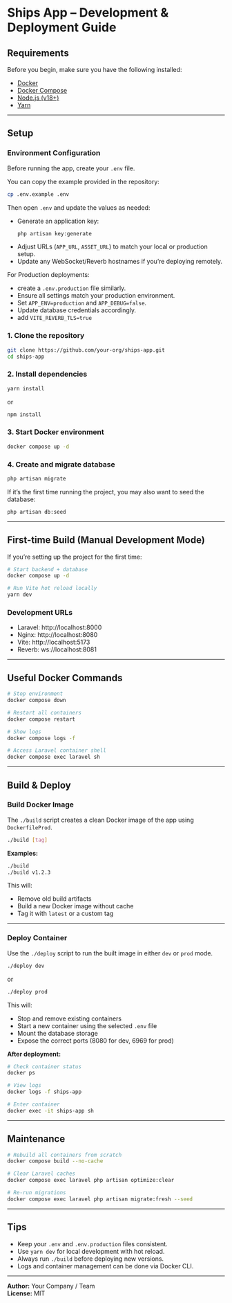 # Ships App – Development & Deployment Guide

## Requirements

Before you begin, make sure you have the following installed:

- [Docker](https://docs.docker.com/get-docker/)
- [Docker Compose](https://docs.docker.com/compose/install/)
- [Node.js (v18+)](https://nodejs.org/)
- [Yarn](https://yarnpkg.com/getting-started/install)

---

## Setup

### Environment Configuration

Before running the app, create your `.env` file.

You can copy the example provided in the repository:

```bash
cp .env.example .env
```

Then open `.env` and update the values as needed:

- Generate an application key:
  ```bash
  php artisan key:generate
  ```
- Adjust URLs (`APP_URL`, `ASSET_URL`) to match your local or production setup.
- Update any WebSocket/Reverb hostnames if you’re deploying remotely.

For Production deployments:
- create a `.env.production` file similarly.
- Ensure all settings match your production environment.
- Set `APP_ENV=production` and `APP_DEBUG=false`.
- Update database credentials accordingly.
- add `VITE_REVERB_TLS=true`

### 1. Clone the repository

```bash
git clone https://github.com/your-org/ships-app.git
cd ships-app
```

### 2. Install dependencies

```bash
yarn install
```

or

```bash
npm install
```

### 3. Start Docker environment

```bash
docker compose up -d
```

### 4. Create and migrate database

```bash
php artisan migrate
```

If it’s the first time running the project, you may also want to seed the database:

```bash
php artisan db:seed
```

---

## First-time Build (Manual Development Mode)

If you’re setting up the project for the first time:

```bash
# Start backend + database
docker compose up -d

# Run Vite hot reload locally
yarn dev
```

### Development URLs

- Laravel:  http://localhost:8000
- Nginx:    http://localhost:8080
- Vite:     http://localhost:5173
- Reverb:   ws://localhost:8081

---

## Useful Docker Commands

```bash
# Stop environment
docker compose down

# Restart all containers
docker compose restart

# Show logs
docker compose logs -f

# Access Laravel container shell
docker compose exec laravel sh
```

---

## Build & Deploy

### Build Docker Image

The `./build` script creates a clean Docker image of the app using `DockerfileProd`.

```bash
./build [tag]
```

**Examples:**

```bash
./build
./build v1.2.3
```

This will:

- Remove old build artifacts
- Build a new Docker image without cache
- Tag it with `latest` or a custom tag

---

### Deploy Container

Use the `./deploy` script to run the built image in either `dev` or `prod` mode.

```bash
./deploy dev
```

or

```bash
./deploy prod
```

This will:

- Stop and remove existing containers
- Start a new container using the selected `.env` file
- Mount the database storage
- Expose the correct ports (8080 for dev, 6969 for prod)

**After deployment:**

```bash
# Check container status
docker ps

# View logs
docker logs -f ships-app

# Enter container
docker exec -it ships-app sh
```

---

## Maintenance

```bash
# Rebuild all containers from scratch
docker compose build --no-cache

# Clear Laravel caches
docker compose exec laravel php artisan optimize:clear

# Re-run migrations
docker compose exec laravel php artisan migrate:fresh --seed
```

---

## Tips

- Keep your `.env` and `.env.production` files consistent.
- Use `yarn dev` for local development with hot reload.
- Always run `./build` before deploying new versions.
- Logs and container management can be done via Docker CLI.

---

**Author:** Your Company / Team  
**License:** MIT
